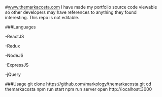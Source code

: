 #www.themarkacosta.com
I have made my portfolio source code viewable so other developers may have references to anything they found interesting. This repo is not editable. 

###Languages

-ReactJS

-Redux

-NodeJS

-ExpressJS

-jQuery

###Usage
git clone https://github.com/markology/themarkacosta.git
cd themarkacosta
npm run start
npm run server
open http://localhost:3000

